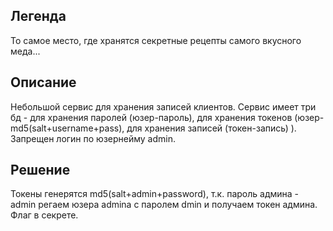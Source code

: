 ## Легенда
То самое место, где хранятся секретные рецепты самого вкусного меда...
## Описание
Небольшой сервис для хранения записей клиентов. Сервис имеет три бд - для хранения паролей (юзер-пароль), для хранения токенов (юзер-md5(salt+username+pass), для хранения записей (токен-запись)
). Запрещен логин по юзернейму admin.
## Решение
Токены генерятся md5(salt+admin+password), т.к. пароль админа - admin регаем юзера admina с паролем dmin и получаем токен админа. Флаг в секрете. 
